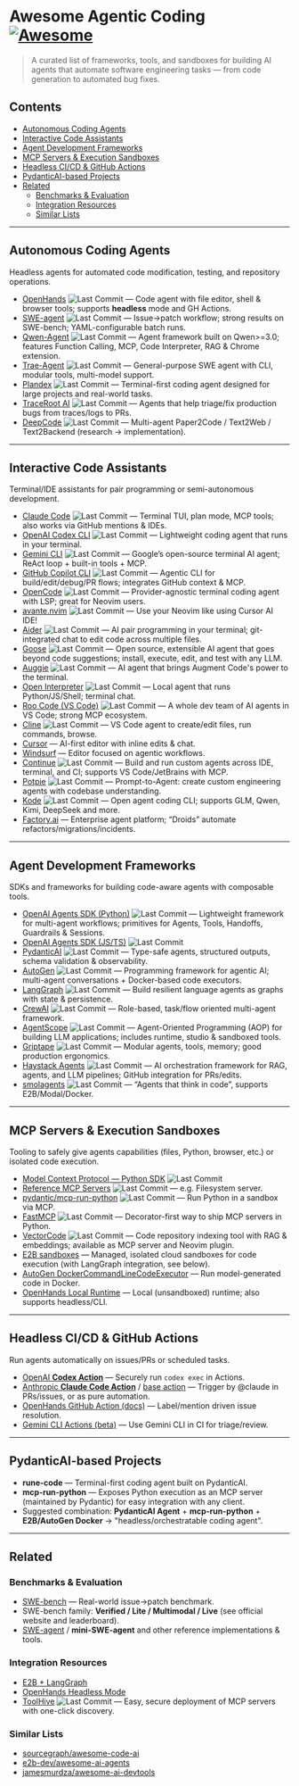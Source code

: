 # Awesome Agentic Coding [![Awesome](https://awesome.re/badge.svg)](https://awesome.re)

> A curated list of frameworks, tools, and sandboxes for building AI agents that automate software engineering tasks — from code generation to automated bug fixes.

## Contents

- [Autonomous Coding Agents](#autonomous-coding-agents)
- [Interactive Code Assistants](#interactive-code-assistants)
- [Agent Development Frameworks](#agent-development-frameworks)
- [MCP Servers & Execution Sandboxes](#mcp-servers--execution-sandboxes)
- [Headless CI/CD & GitHub Actions](#headless-cicd--github-actions)
- [PydanticAI-based Projects](#pydanticai-based-projects)
- [Related](#related)
  - [Benchmarks & Evaluation](#benchmarks--evaluation)
  - [Integration Resources](#integration-resources)
  - [Similar Lists](#similar-lists)

---

## Autonomous Coding Agents

Headless agents for automated code modification, testing, and repository operations.

- [OpenHands](https://github.com/All-Hands-AI/OpenHands) ![Last Commit](https://img.shields.io/github/last-commit/All-Hands-AI/OpenHands) — Code agent with file editor, shell & browser tools; supports **headless** mode and GH Actions.
- [SWE-agent](https://github.com/princeton-nlp/SWE-agent) ![Last Commit](https://img.shields.io/github/last-commit/princeton-nlp/SWE-agent) — Issue→patch workflow; strong results on SWE-bench; YAML-configurable batch runs.
- [Qwen-Agent](https://github.com/QwenLM/Qwen-Agent) ![Last Commit](https://img.shields.io/github/last-commit/QwenLM/Qwen-Agent) — Agent framework built on Qwen>=3.0; features Function Calling, MCP, Code Interpreter, RAG & Chrome extension.
- [Trae-Agent](https://github.com/bytedance/trae-agent) ![Last Commit](https://img.shields.io/github/last-commit/bytedance/trae-agent) — General-purpose SWE agent with CLI, modular tools, multi-model support.
- [Plandex](https://github.com/plandex-ai/plandex) ![Last Commit](https://img.shields.io/github/last-commit/plandex-ai/plandex) — Terminal-first coding agent designed for large projects and real-world tasks.
- [TraceRoot AI](https://github.com/traceroot-ai/traceroot) ![Last Commit](https://img.shields.io/github/last-commit/traceroot-ai/traceroot) — Agents that help triage/fix production bugs from traces/logs to PRs.
- [DeepCode](https://github.com/HKUDS/DeepCode) ![Last Commit](https://img.shields.io/github/last-commit/HKUDS/DeepCode) — Multi-agent Paper2Code / Text2Web / Text2Backend (research → implementation).

---

## Interactive Code Assistants

Terminal/IDE assistants for pair programming or semi-autonomous development.

- [Claude Code](https://github.com/anthropics/claude-code) ![Last Commit](https://img.shields.io/github/last-commit/anthropics/claude-code) — Terminal TUI, plan mode, MCP tools; also works via GitHub mentions & IDEs.
- [OpenAI Codex CLI](https://github.com/openai/codex) ![Last Commit](https://img.shields.io/github/last-commit/openai/codex) — Lightweight coding agent that runs in your terminal.
- [Gemini CLI](https://github.com/google-gemini/gemini-cli) ![Last Commit](https://img.shields.io/github/last-commit/google-gemini/gemini-cli) — Google’s open-source terminal AI agent; ReAct loop + built-in tools + MCP.
- [GitHub Copilot CLI](https://github.com/github/copilot-cli) ![Last Commit](https://img.shields.io/github/last-commit/github/copilot-cli) — Agentic CLI for build/edit/debug/PR flows; integrates GitHub context & MCP.
- [OpenCode](https://github.com/sst/opencode) ![Last Commit](https://img.shields.io/github/last-commit/sst/opencode) — Provider-agnostic terminal coding agent with LSP; great for Neovim users.
- [avante.nvim](https://github.com/yetone/avante.nvim) ![Last Commit](https://img.shields.io/github/last-commit/yetone/avante.nvim) — Use your Neovim like using Cursor AI IDE!
- [Aider](https://github.com/Aider-AI/aider) ![Last Commit](https://img.shields.io/github/last-commit/Aider-AI/aider) — AI pair programming in your terminal; git-integrated chat to edit code across multiple files.
- [Goose](https://github.com/block/goose) ![Last Commit](https://img.shields.io/github/last-commit/block/goose) — Open source, extensible AI agent that goes beyond code suggestions; install, execute, edit, and test with any LLM.
- [Auggie](https://github.com/augmentcode/auggie) ![Last Commit](https://img.shields.io/github/last-commit/augmentcode/auggie) — AI agent that brings Augment Code's power to the terminal.
- [Open Interpreter](https://github.com/openinterpreter/open-interpreter) ![Last Commit](https://img.shields.io/github/last-commit/openinterpreter/open-interpreter) — Local agent that runs Python/JS/Shell; terminal chat.
- [Roo Code (VS Code)](https://github.com/RooCodeInc/Roo-Code) ![Last Commit](https://img.shields.io/github/last-commit/RooCodeInc/Roo-Code) — A whole dev team of AI agents in VS Code; strong MCP ecosystem.
- [Cline](https://github.com/cline/cline) ![Last Commit](https://img.shields.io/github/last-commit/cline/cline) — VS Code agent to create/edit files, run commands, browse.
- [Cursor](https://www.cursor.sh/) — AI-first editor with inline edits & chat.
- [Windsurf](https://windsurf.com/) — Editor focused on agentic workflows.
- [Continue](https://github.com/continuedev/continue) ![Last Commit](https://img.shields.io/github/last-commit/continuedev/continue) — Build and run custom agents across IDE, terminal, and CI; supports VS Code/JetBrains with MCP.
- [Potpie](https://github.com/potpie-ai/potpie) ![Last Commit](https://img.shields.io/github/last-commit/potpie-ai/potpie) — Prompt-to-Agent: create custom engineering agents with codebase understanding.
- [Kode](https://github.com/shareAI-lab/Kode) ![Last Commit](https://img.shields.io/github/last-commit/shareAI-lab/Kode) — Open agent coding CLI; supports GLM, Qwen, Kimi, DeepSeek and more.
- [Factory.ai](https://factory.ai/) — Enterprise agent platform; “Droids” automate refactors/migrations/incidents.

---

## Agent Development Frameworks

SDKs and frameworks for building code-aware agents with composable tools.

- [OpenAI Agents SDK (Python)](https://github.com/openai/openai-agents-python) ![Last Commit](https://img.shields.io/github/last-commit/openai/openai-agents-python) — Lightweight framework for multi-agent workflows; primitives for Agents, Tools, Handoffs, Guardrails & Sessions.
- [OpenAI Agents SDK (JS/TS)](https://github.com/openai/openai-agents-js) ![Last Commit](https://img.shields.io/github/last-commit/openai/openai-agents-js)
- [PydanticAI](https://github.com/pydantic/pydantic-ai) ![Last Commit](https://img.shields.io/github/last-commit/pydantic/pydantic-ai) — Type-safe agents, structured outputs, schema validation & observability.
- [AutoGen](https://github.com/microsoft/autogen) ![Last Commit](https://img.shields.io/github/last-commit/microsoft/autogen) — Programming framework for agentic AI; multi-agent conversations + Docker-based code executors.
- [LangGraph](https://github.com/langchain-ai/langgraph) ![Last Commit](https://img.shields.io/github/last-commit/langchain-ai/langgraph) — Build resilient language agents as graphs with state & persistence.
- [CrewAI](https://github.com/crewAIInc/crewAI) ![Last Commit](https://img.shields.io/github/last-commit/crewAIInc/crewAI) — Role-based, task/flow oriented multi-agent framework.
- [AgentScope](https://github.com/agentscope-ai/agentscope) ![Last Commit](https://img.shields.io/github/last-commit/agentscope-ai/agentscope) — Agent-Oriented Programming (AOP) for building LLM applications; includes runtime, studio & sandboxed tools.
- [Griptape](https://github.com/griptape-ai/griptape) ![Last Commit](https://img.shields.io/github/last-commit/griptape-ai/griptape) — Modular agents, tools, memory; good production ergonomics.
- [Haystack Agents](https://github.com/deepset-ai/haystack) ![Last Commit](https://img.shields.io/github/last-commit/deepset-ai/haystack) — AI orchestration framework for RAG, agents, and LLM pipelines; GitHub integration for PRs/edits.
- [smolagents](https://github.com/huggingface/smolagents) ![Last Commit](https://img.shields.io/github/last-commit/huggingface/smolagents) — “Agents that think in code”, supports E2B/Modal/Docker.

---

## MCP Servers & Execution Sandboxes

Tooling to safely give agents capabilities (files, Python, browser, etc.) or isolated code execution.

- [Model Context Protocol — Python SDK](https://github.com/modelcontextprotocol/python-sdk) ![Last Commit](https://img.shields.io/github/last-commit/modelcontextprotocol/python-sdk)
- [Reference MCP Servers](https://github.com/modelcontextprotocol/servers) ![Last Commit](https://img.shields.io/github/last-commit/modelcontextprotocol/servers) — e.g. Filesystem server.
- [pydantic/mcp-run-python](https://github.com/pydantic/mcp-run-python) ![Last Commit](https://img.shields.io/github/last-commit/pydantic/mcp-run-python) — Run Python in a sandbox via MCP.
- [FastMCP](https://github.com/jlowin/fastmcp) ![Last Commit](https://img.shields.io/github/last-commit/jlowin/fastmcp) — Decorator-first way to ship MCP servers in Python.
- [VectorCode](https://github.com/Davidyz/VectorCode) ![Last Commit](https://img.shields.io/github/last-commit/Davidyz/VectorCode) — Code repository indexing tool with RAG & embeddings; available as MCP server and Neovim plugin.
- [E2B sandboxes](https://e2b.dev/) — Managed, isolated cloud sandboxes for code execution (with LangGraph integration, see below).
- [AutoGen DockerCommandLineCodeExecutor](https://microsoft.github.io/autogen/0.2/docs/reference/coding/docker_commandline_code_executor/) — Run model-generated code in Docker.
- [OpenHands Local Runtime](https://docs.all-hands.dev/openhands/usage/runtimes/local) — Local (unsandboxed) runtime; also supports headless/CLI.

---

## Headless CI/CD & GitHub Actions

Run agents automatically on issues/PRs or scheduled tasks.

- [OpenAI **Codex Action**](https://github.com/openai/codex-action) — Securely run `codex exec` in Actions.
- [Anthropic **Claude Code Action**](https://github.com/anthropics/claude-code-action) / [base action](https://github.com/anthropics/claude-code-base-action) — Trigger by @claude in PRs/issues, or as pure automation.
- [OpenHands GitHub Action (docs)](https://docs.all-hands.dev/openhands/usage/run-openhands/github-action) — Label/mention driven issue resolution.
- [Gemini CLI Actions (beta)](https://github.com/google-github-actions/run-gemini-cli) — Use Gemini CLI in CI for triage/review.

---

## PydanticAI-based Projects

- **rune-code** — Terminal-first coding agent built on PydanticAI.
- **mcp-run-python** — Exposes Python execution as an MCP server (maintained by Pydantic) for easy integration with any client.
- Suggested combination: **PydanticAI Agent** + **mcp-run-python** + **E2B/AutoGen Docker** → "headless/orchestratable coding agent".

---

## Related

### Benchmarks & Evaluation
- [SWE-bench](https://github.com/SWE-bench/SWE-bench) — Real-world issue→patch benchmark.
- SWE-bench family: **Verified / Lite / Multimodal / Live** (see official website and leaderboard).
- [SWE-agent](https://github.com/princeton-nlp/SWE-agent) / **mini-SWE-agent** and other reference implementations & tools.

### Integration Resources
- [E2B + LangGraph](https://e2b.dev/docs/hello-world/langgraph)
- [OpenHands Headless Mode](https://docs.all-hands.dev/openhands/usage/run-openhands/headless-mode)
- [ToolHive](https://github.com/stacklok/toolhive) ![Last Commit](https://img.shields.io/github/last-commit/stacklok/toolhive) — Easy, secure deployment of MCP servers with one-click discovery.

### Similar Lists
- [sourcegraph/awesome-code-ai](https://github.com/sourcegraph/awesome-code-ai)
- [e2b-dev/awesome-ai-agents](https://github.com/e2b-dev/awesome-ai-agents)
- [jamesmurdza/awesome-ai-devtools](https://github.com/jamesmurdza/awesome-ai-devtools)
